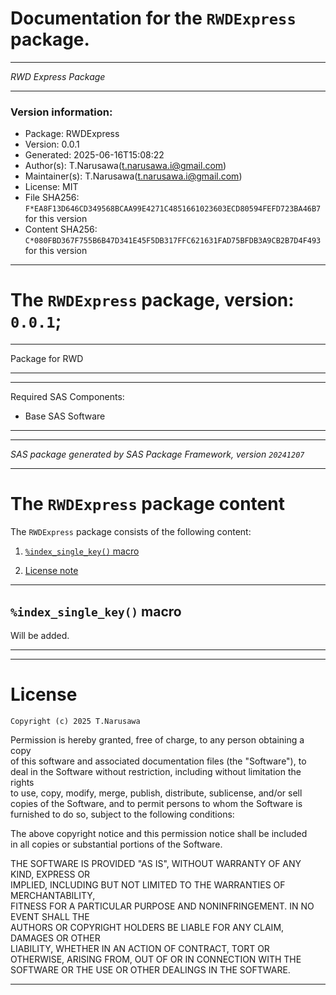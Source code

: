 ﻿# Documentation for the `RWDExpress` package.
  
----------------------------------------------------------------
 
 *RWD Express Package* 
  
----------------------------------------------------------------
 
### Version information:
  
- Package: RWDExpress
- Version: 0.0.1
- Generated: 2025-06-16T15:08:22
- Author(s): T.Narusawa(t.narusawa.i@gmail.com)
- Maintainer(s): T.Narusawa(t.narusawa.i@gmail.com)
- License: MIT
- File SHA256: `F*EA8F13D646CD349568BCAA99E4271C4851661023603ECD80594FEFD723BA46B7` for this version
- Content SHA256: `C*080FBD367F755B6B47D341E45F5DB317FFC621631FAD75BFDB3A9CB2B7D4F493` for this version
  
---
 
# The `RWDExpress` package, version: `0.0.1`;
  
---
 
Package for RWD
  
---
 
  
---
 
Required SAS Components: 
  - Base SAS Software
  
---
 
 
--------------------------------------------------------------------
 
*SAS package generated by SAS Package Framework, version `20241207`*
 
--------------------------------------------------------------------
 
# The `RWDExpress` package content
The `RWDExpress` package consists of the following content:
 
1. [`%index_single_key()` macro ](#indexsinglekey-macros-1 )
  
 
2. [License note](#license)
  
---
 
## `%index_single_key()` macro <a name="indexsinglekey-macros-1"></a> ######

Will be added. 


  
---
 
  
---
 
# License <a name="license"></a> ######
 
	Copyright (c) 2025 T.Narusawa

  Permission is hereby granted, free of charge, to any person obtaining a copy  
  of this software and associated documentation files (the "Software"), to deal 
  in the Software without restriction, including without limitation the rights  
  to use, copy, modify, merge, publish, distribute, sublicense, and/or sell     
  copies of the Software, and to permit persons to whom the Software is         
  furnished to do so, subject to the following conditions:                      
                                                                                
  The above copyright notice and this permission notice shall be included       
  in all copies or substantial portions of the Software.                        
                                                                                
  THE SOFTWARE IS PROVIDED "AS IS", WITHOUT WARRANTY OF ANY KIND, EXPRESS OR    
  IMPLIED, INCLUDING BUT NOT LIMITED TO THE WARRANTIES OF MERCHANTABILITY,      
  FITNESS FOR A PARTICULAR PURPOSE AND NONINFRINGEMENT. IN NO EVENT SHALL THE   
  AUTHORS OR COPYRIGHT HOLDERS BE LIABLE FOR ANY CLAIM, DAMAGES OR OTHER        
  LIABILITY, WHETHER IN AN ACTION OF CONTRACT, TORT OR OTHERWISE, ARISING FROM, 
  OUT OF OR IN CONNECTION WITH THE SOFTWARE OR THE USE OR OTHER DEALINGS IN THE 
  SOFTWARE.
  
---
 
